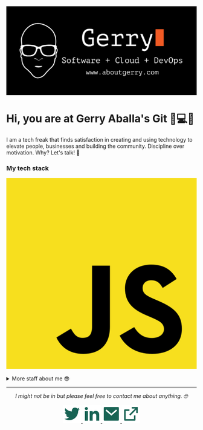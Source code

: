 <img src="https://github.com/Gerry-Aballa/Gerry-Aballa/blob/main/readmefiles/gitbanner.svg" alt="Banner image">

# Hi, you are at Gerry Aballa's Git :wave::computer::iphone:

I am a tech freak that finds satisfaction in creating and using technology to elevate people, businesses and building the community. Discipline over motivation. Why? Let's talk! :speech_balloon:

### My tech stack
![](https://github.com/Gerry-Aballa/Gerry-Aballa/blob/main/readmefiles/techstack/javascript.svg)

<details>
	<summary>More staff about me 😎</summary>
    <br>
    <p>
        <i>Alexa, give me a beat 🎶</i>
    </p>
    	- I create content about my tech obsessions ✍️ <br>
	- All work and no play makes Gerry a dull guy 😂 <br>
	- Discipline will take you places that motivation can not 🌎 <br>
</details>

<hr> 

<p align="center">
    <i>I might not be in but please feel free to contact me about anything. 🤓 </i>
    <p align="center">
        <a href="" alt="Twitter"><img src="https://github.com/Gerry-Aballa/Gerry-Aballa/blob/main/readmefiles/twitter-fill.svg"</a>
        <a href="" alt="Linkedin"><img src="https://github.com/Gerry-Aballa/Gerry-Aballa/blob/main/readmefiles/linkedin-fill.svg"</a>
        <a href="" alt="E-Mail"><img src="https://github.com/Gerry-Aballa/Gerry-Aballa/blob/main/readmefiles/mail-fill.svg"</a>
        <a href="" alt="My Site"><img src="https://github.com/Gerry-Aballa/Gerry-Aballa/blob/main/readmefiles/external-link-line.svg"</a>
    </p>
</p>
